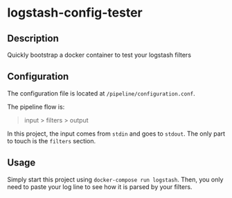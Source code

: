 # logstash-config-tester

## Description
Quickly bootstrap a docker container to test your logstash filters

## Configuration
The configuration file is located at `/pipeline/configuration.conf`.

The pipeline flow is:
> input > filters > output 

In this project, the input comes from `stdin` and goes to `stdout`. The only part to touch is the `filters` section. 

## Usage
Simply start this project using `docker-compose run logstash`. 
Then, you only need to paste your log line to see how it is parsed by your filters.
